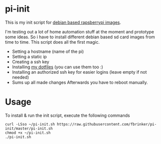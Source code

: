 # pi-init
This is my init script for [debian based rapsberrypi images](https://www.raspberrypi.org/downloads).

I'm testing out a lot of home automation stuff at the moment and prototype some ideas. So i have to install different debian based sd card images from time to time. This script does all the first magic.
* Setting a hostname (name of the pi)
* Setting a static ip
* Creating a ssh key
* Installing [my dotfiles](https://github.com/fbrinker/dotfiles) (you can use them too :)
* Installing an authorized ssh key for easier logins (leave empty if not needed)
* Sums up all made changes
Afterwards you have to reboot manually.

# Usage
To install & run the init script, execute the following commands
```
curl -LSso ~/pi-init.sh https://raw.githubusercontent.com/fbrinker/pi-init/master/pi-init.sh
chmod +x ~/pi-init.sh
./pi-init.sh
```
